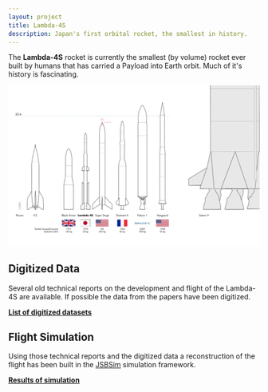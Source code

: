 ```yaml
---
layout: project
title: Lambda-4S
description: Japan's first orbital rocket, the smallest in history.
---
```


The **Lambda-4S** rocket is currently the smallest (by volume) rocket ever built by humans that has carried a Payload into Earth orbit. Much of it's history is fascinating.

![drawing of the size of various small launchers compared to the Lambda type rocket](mechanical/L-4S_comparison.png)



## Digitized Data

Several old technical reports on the development and flight of the Lambda-4S are available. If possible the data from the papers have been digitized.

**[List of digitized datasets](data)**



## Flight Simulation

Using those technical reports and the digitized data a reconstruction of the flight has been built in the [JSBSim][jsbsim] simulation framework.

**[Results of simulation](simulation)**


[jsbsim]: http://jsbsim.sourceforge.net/

